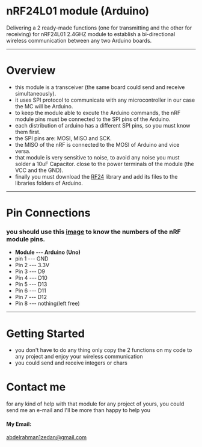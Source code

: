 # nRF24L01 module (Arduino)
Delivering a 2 ready-made functions (one for transmitting and the other for receiving) for nRF24L01 2.4GHZ module to establish a bi-directional wireless communication between any two Arduino boards.
*******************************************************************************
# Overview
- this module is a transceiver (the same board could send and receive simultaneously).
- it uses SPI protocol to communicate with any microcontroller in our case the MC will be Arduino.
- to keep the module able to excute the Arduino commands, the nRF module pins must be connected to the SPI pins of the Arduino.
- each distribution of arduino has a different SPI pins, so you must know them first.
- the SPI pins are: MOSI, MISO and SCK.
- the MISO of the nRF is connected to the MOSI of Arduino and vice versa.
- that module is very sensitive to noise, to avoid any noise you must solder a 10uF Capacitor.
  close to the power terminals of the module (the VCC and the GND).
- finally you must download the [RF24](https://github.com/maniacbug/RF24) library and add its files to the libraries folders of Arduino.
*******************************************************************************
# Pin Connections
### you should use this [image](https://img.banggood.com/images/upload/2012/lidanpo/SKU082436z.jpg) to know the numbers of the nRF module pins.
- **Module --- Arduino (Uno)**
- pin 1  --- GND
- Pin 2  --- 3.3V
- Pin 3  --- D9
- Pin 4  --- D10
- Pin 5  --- D13
- Pin 6  --- D11
- Pin 7  --- D12
- Pin 8  --- nothing(left free)
*******************************************************************************
# Getting Started
- you don't have to do any thing only copy the 2 functions on my code to any project and enjoy your wireless communication
- you could send and receive integers or chars

# Contact me
for any kind of help with that module for any project of yours, you could send me an e-mail and I'll be more than happy to help you
#### My Email:
abdelrahman1zedan@gmail.com
